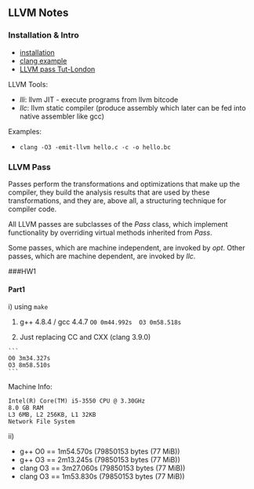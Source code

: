 ## LLVM Notes

### Installation & Intro

- [installation](http://clang.llvm.org/get_started.html)
- [clang example](http://llvm.org/docs/GettingStarted.html#example-with-clang)
- [LLVM pass Tut-London](https://github.com/delcypher/srg-llvm-pass-tutorial)

LLVM Tools:
- _lli_: llvm JIT - execute programs from llvm bitcode
- _llc_: llvm static compiler (produce assembly which later can be fed into native assembler like gcc)

Examples:
- `clang -O3 -emit-llvm hello.c -c -o hello.bc`

### LLVM Pass
Passes perform the transformations and optimizations that make up the compiler, they build the analysis 
results that are used by these transformations, and they are, above all, a structuring technique for compiler code.

All LLVM passes are subclasses of the _Pass_ class, which implement functionality by overriding virtual methods inherited from _Pass_.

Some passes, which are machine independent, are invoked by _opt_. Other passes, which are machine dependent, are invoked by _llc_.


###HW1
#### Part1
i) using `make`

  1. g++ 4.8.4 / gcc 4.4.7
    ```
    O0 0m44.992s 
    O3 0m58.518s
    ```

  2. Just replacing CC and CXX (clang 3.9.0)

    ```
    O0 3m34.327s
    O3 8m58.510s
    ```

  Machine Info:
  ```
  Intel(R) Core(TM) i5-3550 CPU @ 3.30GHz
  8.0 GB RAM
  L3 6MB, L2 256KB, L1 32KB
  Network File System
  ```

ii) 
  - g++ O0 == 1m54.570s (79850153 bytes (77 MiB))
  - g++ O3 == 2m13.245s (79850153 bytes (77 MiB))
  - clang O3 == 3m27.060s (79850153 bytes (77 MiB))
  - clang O3 == 1m53.830s (79850153 bytes (77 MiB))


